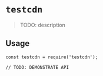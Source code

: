 # `testcdn`

> TODO: description

## Usage

```
const testcdn = require('testcdn');

// TODO: DEMONSTRATE API
```
